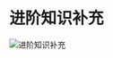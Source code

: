 # 进阶知识补充
![进阶知识补充](https://raw.githubusercontent.com/woaielf/woaielf.github.io/master/_posts/media/15233609547427/14.png)